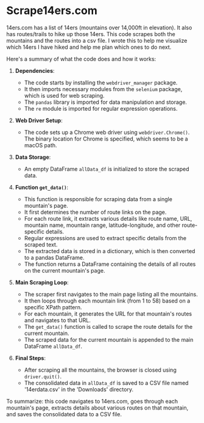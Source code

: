 # Scrape14ers.com
14ers.com has a list of 14ers (mountains over 14,000ft in elevation). It also has routes/trails to hike up those 14ers. This code scrapes both the mountains and the routes into a csv file. I wrote this to help me visualize which 14ers I have hiked and help me plan which ones to do next. 

Here's a summary of what the code does and how it works:

1. **Dependencies**:
   - The code starts by installing the `webdriver_manager` package.
   - It then imports necessary modules from the `selenium` package, which is used for web scraping.
   - The `pandas` library is imported for data manipulation and storage.
   - The `re` module is imported for regular expression operations.

2. **Web Driver Setup**:
   - The code sets up a Chrome web driver using `webdriver.Chrome()`. The binary location for Chrome is specified, which seems to be a macOS path.

3. **Data Storage**:
   - An empty DataFrame `allData_df` is initialized to store the scraped data.

4. **Function `get_data()`**:
   - This function is responsible for scraping data from a single mountain's page.
   - It first determines the number of route links on the page.
   - For each route link, it extracts various details like route name, URL, mountain name, mountain range, latitude-longitude, and other route-specific details.
   - Regular expressions are used to extract specific details from the scraped text.
   - The extracted data is stored in a dictionary, which is then converted to a pandas DataFrame.
   - The function returns a DataFrame containing the details of all routes on the current mountain's page.

5. **Main Scraping Loop**:
   - The scraper first navigates to the main page listing all the mountains.
   - It then loops through each mountain link (from 1 to 58) based on a specific XPath pattern.
   - For each mountain, it generates the URL for that mountain's routes and navigates to that URL.
   - The `get_data()` function is called to scrape the route details for the current mountain.
   - The scraped data for the current mountain is appended to the main DataFrame `allData_df`.

6. **Final Steps**:
   - After scraping all the mountains, the browser is closed using `driver.quit()`.
   - The consolidated data in `allData_df` is saved to a CSV file named '14erdata.csv' in the 'Downloads' directory.

To summarize: this code navigates to 14ers.com, goes through each mountain's page, extracts details about various routes on that mountain, and saves the consolidated data to a CSV file.
